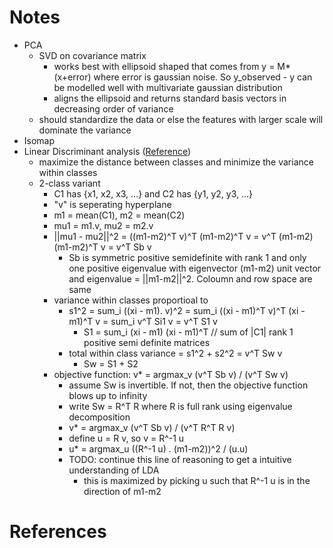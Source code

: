 
# Notes

- PCA
    - SVD on covariance matrix
        - works best with ellipsoid shaped that comes from y = M*(x+error) where error is gaussian noise. So y_observed - y can be modelled well with multivariate gaussian distribution
        - aligns the ellipsoid and returns standard basis vectors in decreasing order of variance
    - should standardize the data or else the features with larger scale will dominate the variance
- Isomap
- Linear Discriminant analysis ([Reference](https://www.sjsu.edu/faculty/guangliang.chen/Math253S20/lec11lda.pdf))
    - maximize the distance between classes and minimize the variance within classes
    - 2-class variant
        - C1 has {x1, x2, x3, ...} and C2 has {y1, y2, y3, ...}
        - "v" is seperating hyperplane
        - m1 = mean(C1), m2 = mean(C2)
        - mu1 = m1.v, mu2 = m2.v
        - ||mu1 - mu2||^2 = ((m1-m2)^T v)^T (m1-m2)^T v = v^T (m1-m2) (m1-m2)^T v = v^T Sb v
            - Sb is symmetric positive semidefinite with rank 1 and only one positive eigenvalue with eigenvector (m1-m2) unit vector and eigenvalue = ||m1-m2||^2. Coloumn and row space are same
        - variance within classes proportioal to
            - s1^2 = sum_i ((xi - m1). v)^2 = sum_i ((xi - m1)^T v)^T (xi - m1)^T v = sum_i v^T Si1 v = v^T S1 v
                - S1 = sum_i (xi - m1) (xi - m1)^T   // sum of |C1| rank 1 positive semi definite matrices
            - total within class variance = s1^2 + s2^2 = v^T Sw v
                - Sw = S1 + S2
        - objective function: v* = argmax_v (v^T Sb v) / (v^T Sw v)
            - assume Sw is invertible. If not, then the objective function blows up to infinity
            - write Sw = R^T R where R is full rank using eigenvalue decomposition
            - v* = argmax_v (v^T Sb v) / (v^T R^T R v)
            - define u = R v, so v = R^-1 u
            - u* = argmax_u ((R^-1 u) . (m1-m2))^2 / (u.u)
            - TODO: continue this line of reasoning to get a intuitive understanding of LDA
                - this is maximized by picking u such that R^-1 u is in the direction of m1-m2



# References

